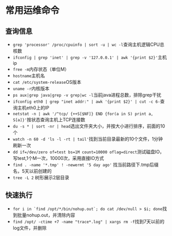 # 常用运维命令

## 查询信息

* `grep 'processor' /proc/cpuinfo | sort -u | wc -l`查询主机逻辑CPU总核数
* `ifconfig | grep 'inet' | grep -v '127.0.0.1' | awk '{print $2}'`主机ip
* `free -m`内存状态（单位M）
* `hostname`主机名
* `cat /etc/system-release`OS版本
* `uname -r`内核版本
* `ps aux|grep java|grep -v grep|wc -l`当前java进程总数，排除grep干扰
* `ifconfig eth0 | grep "inet addr:" | awk '{print $2}' | cut -c 6-`查询主机eth0上的IP
* `netstat -n | awk '/^tcp/ {++S[$NF]} END {for(a in S) print a, S[a]}'`按状态查询主机上TCP连接数
* `du -s * | sort -nr | head`选出文件夹大小，并按大小进行排序，前面的10个
* ```watch -n 60 -d 'ls -l -rt | tail'```找到当前目录最新的10个文件，1分钟刷新一次
* `dd if=/dev/zero of=test bs=1M count=10000 oflag=direct`测试磁盘IO，写test,1个M一次，10000次，采用直接IO方式
* `find . -name '*.tmp' ! -newermt '5 day ago'` 找当前路径下.tmp后缀名，5天以前创建的
* `tree -L 2` 树形展示2层目录

## 快速执行

* ```for i in `find /opt/*/bin/nohup.out`; do cat /dev/null > $i; done```找到批量nohup.out，并清除内容
* `find /opt/ -ctime +7 -name "trace*.log" | xargs rm -f`找到7天以前的log文件，并删除

